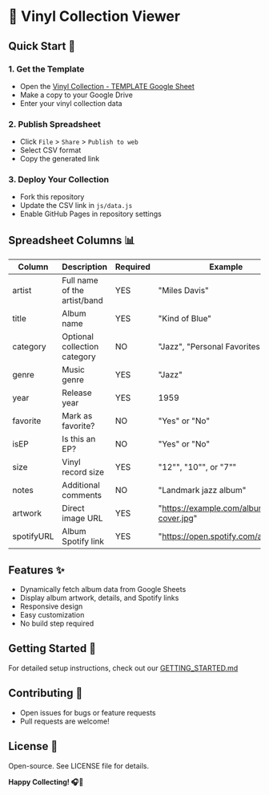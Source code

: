 # 🎵 Vinyl Collection Viewer

## Quick Start 🚀

### 1. Get the Template
- Open the [Vinyl Collection - TEMPLATE Google Sheet](https://docs.google.com/spreadsheets/d/1xAzo6vCafjT6XekXP-nmN_gapEfnvyCjyyk4ZPo1K3I/edit?usp=sharing)
- Make a copy to your Google Drive
- Enter your vinyl collection data

### 2. Publish Spreadsheet
- Click `File` > `Share` > `Publish to web`
- Select CSV format
- Copy the generated link

### 3. Deploy Your Collection
- Fork this repository
- Update the CSV link in `js/data.js`
- Enable GitHub Pages in repository settings

## Spreadsheet Columns 📊

| Column | Description | Required | Example |
|--------|-------------|----------|---------|
| artist | Full name of the artist/band | YES | "Miles Davis" |
| title | Album name | YES | "Kind of Blue" |
| category | Optional collection category | NO | "Jazz", "Personal Favorites" |
| genre | Music genre | YES | "Jazz" |
| year | Release year | YES | 1959 |
| favorite | Mark as favorite? | NO | "Yes" or "No" |
| isEP | Is this an EP? | NO | "Yes" or "No" |
| size | Vinyl record size | YES | "12\"", "10\"", or "7\"" |
| notes | Additional comments | NO | "Landmark jazz album" |
| artwork | Direct image URL | YES | "https://example.com/album-cover.jpg" |
| spotifyURL | Album Spotify link | YES | "https://open.spotify.com/album/..." |

## Features ✨
- Dynamically fetch album data from Google Sheets
- Display album artwork, details, and Spotify links
- Responsive design
- Easy customization
- No build step required

## Getting Started 📖
For detailed setup instructions, check out our [GETTING_STARTED.md](GETTING_STARTED.md)

## Contributing 🤝
- Open issues for bugs or feature requests
- Pull requests are welcome!

## License 📄
Open-source. See LICENSE file for details.

**Happy Collecting! 🎧🖤**